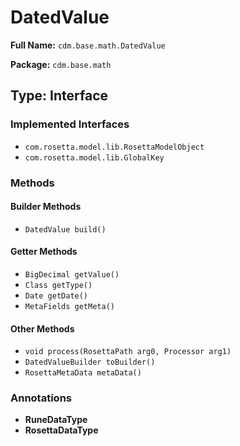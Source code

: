 # DatedValue

**Full Name:** `cdm.base.math.DatedValue`

**Package:** `cdm.base.math`

## Type: Interface

### Implemented Interfaces

- `com.rosetta.model.lib.RosettaModelObject`
- `com.rosetta.model.lib.GlobalKey`

### Methods

#### Builder Methods

- `DatedValue build()`

#### Getter Methods

- `BigDecimal getValue()`
- `Class getType()`
- `Date getDate()`
- `MetaFields getMeta()`

#### Other Methods

- `void process(RosettaPath arg0, Processor arg1)`
- `DatedValueBuilder toBuilder()`
- `RosettaMetaData metaData()`

### Annotations

- **RuneDataType**
- **RosettaDataType**

